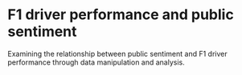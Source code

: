 # F1 driver performance and public sentiment
Examining the relationship between public sentiment and F1 driver performance through data manipulation and analysis.

